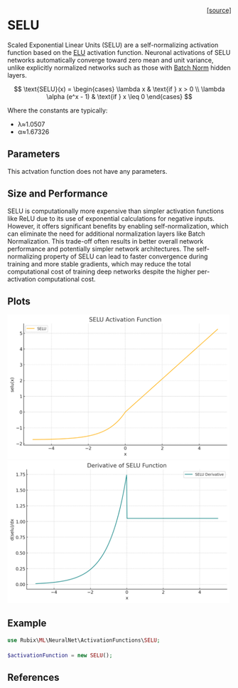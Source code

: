 <span style="float:right;"><a href="https://github.com/RubixML/ML/blob/master/src/NeuralNet/ActivationFunctions/SELU/SELU.php">[source]</a></span>

# SELU
Scaled Exponential Linear Units (SELU) are a self-normalizing activation function based on the [ELU](#elu) activation function. Neuronal activations of SELU networks automatically converge toward zero mean and unit variance, unlike explicitly normalized networks such as those with [Batch Norm](#batch-norm) hidden layers.

$$
\text{SELU}(x) =
\begin{cases}
\lambda x & \text{if } x > 0 \\
\lambda \alpha (e^x - 1) & \text{if } x \leq 0
\end{cases}
$$

Where the constants are typically:
- λ≈1.0507
- α≈1.67326

## Parameters
This actvation function does not have any parameters.

## Size and Performance
SELU is computationally more expensive than simpler activation functions like ReLU due to its use of exponential calculations for negative inputs. However, it offers significant benefits by enabling self-normalization, which can eliminate the need for additional normalization layers like Batch Normalization. This trade-off often results in better overall network performance and potentially simpler network architectures. The self-normalizing property of SELU can lead to faster convergence during training and more stable gradients, which may reduce the total computational cost of training deep networks despite the higher per-activation computational cost.

## Plots
<img src="../../images/activation-functions/selu.png" alt="SELU Function" width="500" height="auto">

<img src="../../images/activation-functions/selu-derivative.png" alt="SELU Derivative" width="500" height="auto">

## Example
```php
use Rubix\ML\NeuralNet\ActivationFunctions\SELU;

$activationFunction = new SELU();
```

## References
[^1]: G. Klambauer et al. (2017). Self-Normalizing Neural Networks.
